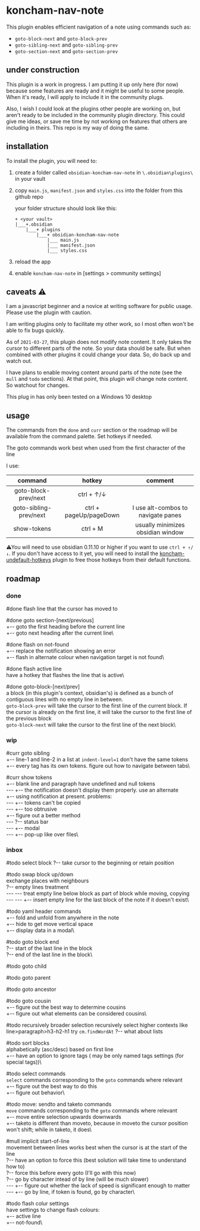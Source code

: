 # koncham-nav-note

This plugin enables efficient navigation of a note using commands such as:

+ `goto-block-next` and `goto-block-prev`
+ `goto-sibling-next` and `goto-sibling-prev`
+ `goto-section-next` and `goto-section-prev`


## under construction

This plugin is a work in progress. I am putting it up only here (for now) because some features are ready and it might be useful to some people. When it's ready, I will apply to include it in the community plugs.

Also, I wish I could look at the plugins other people are working on, but aren't ready to be included in the community plugin directory. This could give me ideas, or save me time by not working on features that others are including in theirs. This repo is my way of doing the same.

## installation

To install the plugin, you will need to:
1. create a folder called `obsidian-koncham-nav-note` in `\.obsidian\plugins\` in your vault
2. copy `main.js`, `manifest.json` and `styles.css` into the folder from this github repo

	your folder structure should look like this:

	```treeview
	+ <your vault>
	|___+.obsidian
		|___+ plugins
			|___+ obsidian-koncham-nav-note
				|___ main.js
				|___ manifest.json
				|___ styles.css
	```
3. reload the app
4. enable `koncham-nav-note` in [settings > community settings]

## caveats ⚠

I am a javascript beginner and a novice at writing software for public usage. Please use the plugin with caution.

I am writing plugins only to facilitate my other work, so I most often won't be able to fix bugs quickly.

As of  `2021-03-27`, this plugin does not modify note content. It only takes the cursor to different parts of the note. So your data should be safe. But when combined with other plugins it could change your data. So, do back up and watch out.

I have plans to enable moving content around parts of the note (see the `mull` and `todo` sections). At that point, this plugin will change note content. So watchout for changes.

This plug in has only been tested on a  Windows 10 desktop

## usage

The commands from the `done` and `curr` section or the roadmap will be available from the command palette. Set hotkeys if needed. 

The goto commands work best when used from the first character of the line

I use:

|        command         |         hotkey         |              comment               |
|:----------------------:|:----------------------:|:----------------------------------:|
|  goto-block-prev/next  |       ctrl + ↑/↓       |                                    |
| goto-sibling-prev/next | ctrl + pageUp/pageDown | I use alt-combos to navigate panes |
|      show-tokens       |        ctrl + M        | usually minimizes obsidian window  |

⚠You will need to use obsidian 0.11.10 or higher if you want to use `ctrl + ↑/↓`. If you don't have access to it yet, you will need to install the [koncham-undefault-hotkeys](https://github.com/manogna4/obsidian-koncham-undefault-hotkeys) plugin to free those hotkeys from their default functions.

## roadmap

### done

#done flash line that the cursor has moved to

#done goto section-[next/previous]\
+-- goto the first heading before the current line\
+-- goto next heading after the current line\

#done flash on not-found\
+-- replace the notification showing an error\
+-- flash in alternate colour when navigation target is not found\

#done flash active line\
have a hotkey that flashes the line that is active\

#done goto-block-[next/prev]\
a block (in this plugin's context, obsidian's) is defined as a bunch of contiguous lines with no empty line in between.\
`goto-block-prev` will take the cursor to the first line of the current block. If the cursor is already on the first line, it will take the cursor to the first line of the previous block\
`goto-block-next` will take the cursor to the first line of the next block\

###  wip

#curr goto sibling\
+-- line-1 and line-2 in a list at `indent-level=1` don't have the same tokens\
+-- every tag has its own tokens. figure out how to navigate between tabs\


#curr show tokens\
+-- blank line and paragraph have undefined and null tokens\
--- +-- the notification doesn't display them properly. use an alternate\
+-- using notification at present. problems:\
--- +-- tokens can't be copied\
--- +-- too obtrusive\
+-- figure out a better method\
--- ?-- status bar\
--- +-- modal\
--- +-- pop-up like over files\

### inbox

#todo select block
?-- take cursor to the beginning or retain position

#todo swap block up/down\
exchange places with neighbours\
?-- empty lines treatment\
--- --- treat empty line below block as part of block while moving, copying\
--- --- +-- insert empty line for the last block of the note if it doesn't exist\

#todo yaml header commands\
+-- fold and unfold from anywhere in the note\
+-- hide to get move vertical space\
+-- display data in a modal\

#todo goto block end\
?-- start of the last line in the block\
?-- end of the last line in the block\

#todo goto child

#todo goto parent

#todo goto ancestor

#todo goto cousin\
+-- figure out the best way to determine cousins\
+-- figure out what elements can be considered cousins\

#todo recursively broader selection
recursively select higher contexts like line>paragraph>h3-h2-h1 
try `cm.findWordAt`
?-- what about lists

#todo sort blocks\
alphabetically (asc/desc) based on first line\
+-- have an option to ignore tags ( may be only named tags settings (for special tags))\

#todo select commands\
`select` commands corresponding to the `goto` commands where relevant\
+-- figure out the best way to do this\
+-- figure out behavior\


#todo move: sendto and taketo commands\
`move` commands corresponding to the `goto` commands where relevant\
+-- move entire selection upwards downwards\
+-- taketo is different than moveto, because in moveto the cursor position won't shift; while in taketo, it does\


#mull implicit start-of-line\
movement between lines works best when the cursor is at the start of the line\
?-- have an option to force this (best solution will take time to understand how to)\
?-- force this before every goto (I'll go with this now)\
?-- go by character intead of by line (will be much slower)\
--- +-- figure out whether the lack of speed is significant enough to matter\
--- +-- go by line, if token is found, go by character\

#todo flash colur settings\
have settings to change flash colours:\
+-- active line\
+-- not-found\